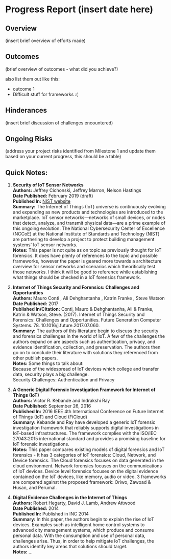 # Progress Report (insert date here)
## Overview
(insert brief overview of efforts made)

## Outcomes
(brief overview of outcomes - what did you achieve?)

also list them out like this:
* outcome 1
* Difficult stuff for frameworks
  :(

## Hinderances
(insert brief discussion of challenges encountered)

## Ongoing Risks
(address your project risks identified from Milestone 1 and update them based on your current progress, this should be a table)


## Quick Notes: 

1. **Security of IoT Sensor Networks**  
**Authors:** Jeffrey Cichonski, Jeffrey Marron, Nelson Hastings  
**Date Published:** February 2019 (draft)  
**Published In:** [NIST website](https://www.nccoe.nist.gov/projects/building-blocks/iot-sensor-security)  
**Summary:** The Internet of Things (IoT) universe is continuously evolving and expanding as new products and technologies are introduced to the marketplace. IoT sensor networks—networks of small devices, or nodes that detect, analyze, and transmit physical data—are a prime example of this ongoing evolution. The National Cybersecurity Center of Excellence (NCCoE) at the National Institute of Standards and Technology (NIST) are partnering to develop a project to protect building management systems' IoT sensor networks.  
**Notes:**  This paper is not quite as on topic as previously thought for IoT forensics. It does have plenty of references to the topic and possible frameworks, however the paper is geared more towards a architecture overview for sensor networks and scenarios which theoritically test those networks. I think it will be good to reference while establishing what things should be checked in a IoT forensics framework.  

1. **Internet of Things Security and Forensics: Challenges and Opportunities**  
**Authors:** Mauro Conti , Ali Dehghantanha , Katrin Franke , Steve Watson    
**Date Published:** 2017    
**Published In/Citation:** Conti, Mauro & Dehghantanha, Ali & Franke, Katrin & Watson, Steve. (2017). Internet of Things Security and Forensics: Challenges and Opportunities. Future Generation Computer Systems. 78. 10.1016/j.future.2017.07.060.    
**Summary:** The authors of this literature begin to discuss the security and forensics challenges in the world of IoT. A few of the challenges the authors expand on are aspects such as authentication, privacy, and evidence identification, collection, and preservation. The authors then go on to conclude their literature with solutions they referenced from other publish papers.    
**Notes:**  Some things to talk about:  
Because of the widespread of IoT devices which college and transfer data, security plays a big challenge.  
Security Challenges: Authentication and Privacy

1. **A Generic Digital Forensic Investigation Framework for Internet of Things (IoT)**  
**Authors:** Victor R. Kebande and Indrakshi Ray  
**Date Published:** September 26, 2016  
**Published In:** 2016 IEEE 4th International Conference on Future Internet of Things (IoT) and Cloud (FiCloud)  
**Summary:** Kebande and Ray have developed a generic IoT forensic investigation framework that reliably supports digital investigations in IoT-based infrastructures. The framework complies with the ISO/IEC 27043:2015 international standard and provides a promising baseline for IoT forensic investigations.  
**Notes:** This paper compares existing models of digital forensics and IoT forensics - It has 3 categories of IoT forensics: Cloud, Network, and Device forensics. The Cloud forensics focuses on data generated in the cloud environment. Network forensics focuses on the communications of IoT devices. Device level forensics focuses on the digital evidence contained on the IoT devices, like memory, audio or video. 3 frameworks are compared against the proposed framework: Oriwo, Zawoad & Husan, and Perumal. 

1. **Digital Evidence Challenges in the Internet of Things**  
**Authors:** Robert Hegarty, David J. Lamb, Andrew Attwood  
**Date Published:** 2014  
**Published In:** Published in INC 2014  
**Summary:** In this paper, the authors begin to explain the rise of IoT devices. Examples such as intelligent home control systems to advanced city management systems, which produce and consume personal data. With the consumption and use of personal data, challenges arise. Thus, in order to help mitigate IoT challenges, the authors identify key areas that solutions should target.  
**Notes:** ...  

